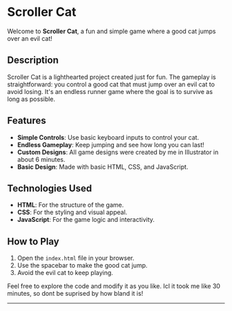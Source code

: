 

# Scroller Cat

Welcome to **Scroller Cat**, a fun and simple game where a good cat jumps over an evil cat!

## Description

Scroller Cat is a lighthearted project created just for fun. The gameplay is straightforward: you control a good cat that must jump over an evil cat to avoid losing. It's an endless runner game where the goal is to survive as long as possible.

## Features

- **Simple Controls**: Use basic keyboard inputs to control your cat.
- **Endless Gameplay**: Keep jumping and see how long you can last!
- **Custom Designs**: All game designs were created by me in Illustrator in about 6 minutes.
- **Basic Design**: Made with basic HTML, CSS, and JavaScript.

## Technologies Used

- **HTML**: For the structure of the game.
- **CSS**: For the styling and visual appeal.
- **JavaScript**: For the game logic and interactivity.

## How to Play

1. Open the `index.html` file in your browser.
2. Use the spacebar to make the good cat jump.
3. Avoid the evil cat to keep playing.

Feel free to explore the code and modify it as you like. Icl it took me like 30 minutes, so dont be suprised by how bland it is!

---
